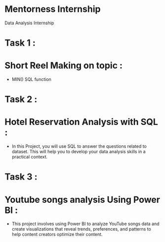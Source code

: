 # Mentorness Internship
Data Analysis Internship
# Task 1 :
# Short Reel Making on topic : 
- MIN() SQL function 

# Task 2 :
# Hotel Reservation Analysis with SQL :
- In this Project, you will use SQL to answer the questions related to dataset. This will help you to develop your data analysis skills in a practical context.

# Task 3 : 
# Youtube songs analysis Using Power BI :
- This project involves using Power BI to analyze YouTube songs data and create visualizations that reveal trends, preferences, and patterns to help content creators optimize their content.

